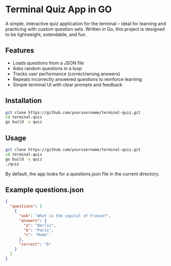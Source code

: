 # Terminal Quiz App in GO

A simple, interactive quiz application for the terminal – ideal for learning and practicing with custom question sets. Written in Go, this project is designed to be lightweight, extendable, and fun.

## Features

- Loads questions from a JSON file
- Asks random questions in a loop
- Tracks user performance (correct/wrong answers)
- Repeats incorrectly answered questions to reinforce learning
- Simple terminal UI with clear prompts and feedback

## Installation

```bash
git clone https://github.com/yourusername/terminal-quiz.git
cd terminal-quiz
go build -o quiz
```

## Usage

```bash
git clone https://github.com/yourusername/terminal-quiz.git
cd terminal-quiz
go build -o quiz
./quiz
```
By default, the app looks for a questions.json file in the current directory.

## Example questions.json

```json
{
  "questions": [
    {
      "ask": "What is the capital of France?",
      "answers": {
        "a": "Berlin",
        "b": "Paris",
        "c": "Rome"
      },
      "correct": "b"
    }
  ]
}
```